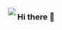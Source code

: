 
<a target="_blank" href="https://MadhabaPatra.github.io"><img  align="left" src="https://user-images.githubusercontent.com/42464927/95305388-c0297580-083a-11eb-902c-3c956fa394af.gif"></a>

### Hi there 👋
<!--
**MadhabaPatra/MadhabaPatra** is a ✨ _special_ ✨ repository because its `README.md` (this file) appears on your GitHub profile.

Here are some ideas to get you started:

- 🔭 I’m currently working on ...
- 🌱 I’m currently learning ...
- 👯 I’m looking to collaborate on ...
- 🤔 I’m looking for help with ...
- 💬 Ask me about ...
- 📫 How to reach me: ...
- 😄 Pronouns: ...
- ⚡ Fun fact: ...
-->
